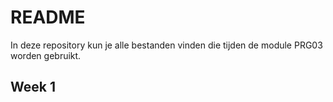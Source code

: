 # README

In deze repository kun je alle bestanden vinden die tijden de module PRG03 worden gebruikt.

## Week 1
